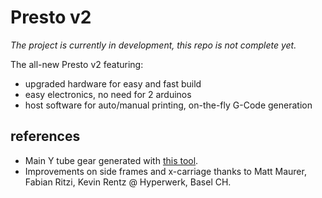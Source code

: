 # Presto v2

*The project is currently in development, this repo is not complete yet.*

The all-new Presto v2 featuring:

- upgraded hardware for easy and fast build
- easy electronics, no need for 2 arduinos
- host software for auto/manual printing, on-the-fly G-Code generation

## references

- Main Y tube gear generated with [this tool](http://hessmer.org/gears/InvoluteSpurGearBuilder.html).
- Improvements on side frames and x-carriage thanks to Matt Maurer, Fabian Ritzi, Kevin Rentz @ Hyperwerk, Basel CH.
